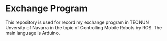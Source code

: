 # Exchange Program
This repository is used for record my exchange program in TECNUN Unversity of Navarra in the topic of Controlling Mobile Robots by ROS. 
The main language is Arduino.
